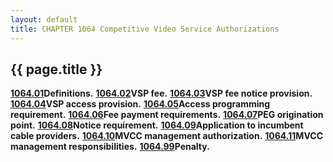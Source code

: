 ```yaml
---
layout: default 
title: CHAPTER 1064 Competitive Video Service Authorizations 
---
```


{{ page.title }}
----------------

[**1064.01**](462179ea.html)**Definitions.**
[**1064.02**](462c9c50.html)**VSP fee.**
[**1064.03**](4630c4e3.html)**VSP fee notice provision.**
[**1064.04**](46345175.html)**VSP access provision.**
[**1064.05**](463836fe.html)**Access programming requirement.**
[**1064.06**](463b03eb.html)**Fee payment requirements.**
[**1064.07**](463f2c69.html)**PEG origination point.**
[**1064.08**](4643fa2d.html)**Notice requirement.**
[**1064.09**](46467bb4.html)**Application to incumbent cable
providers.** [**1064.10**](464a3fe7.html)**MVCC management
authorization.** [**1064.11**](464e4568.html)**MVCC management
responsibilities.** [**1064.99**](46511105.html)**Penalty.**
